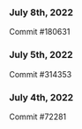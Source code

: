 ### July 8th, 2022

Commit #180631

### July 5th, 2022

Commit #314353


### July 4th, 2022

Commit #72281
